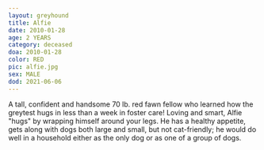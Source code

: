 ```yaml
---
layout: greyhound
title: Alfie
date: 2010-01-28
age: 2 YEARS
category: deceased
doa: 2010-01-28
color: RED
pic: alfie.jpg
sex: MALE
dod: 2021-06-06
---
```


A tall, confident and handsome 70 lb. red fawn fellow who learned how the greytest hugs in less than a week in foster
care! Loving and smart, Alfie "hugs" by wrapping himself around your legs. He has a healthy appetite, gets along with
dogs both large and small, but not cat-friendly; he would do well in a household either as the only dog or as one of a
group of dogs.
